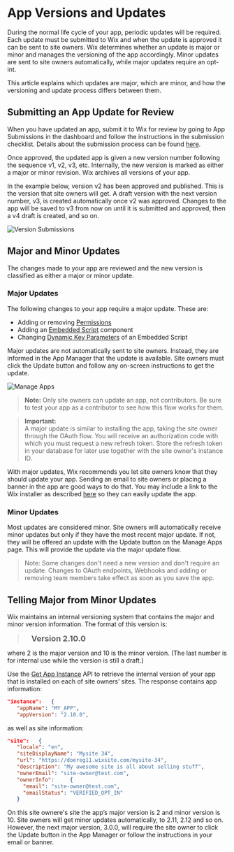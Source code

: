# App Versions and Updates

During the normal life cycle of your app, periodic updates will be required. Each update must be submitted to Wix and when the update is approved it can be sent to site owners. Wix determines whether an update is major or minor and manages the versioning of the app accordingly. Minor updates are sent to site owners automatically, while major updates require an opt-int.

This article explains which updates are major, which are minor, and how the versioning and update process differs between them.

## Submitting an App Update for Review

When you have updated an app, submit it to Wix for review by going to App Submissions in the dashboard and follow the instructions in the submission checklist. Details about the submission process can be found [here](https://devforum.wix.com/kb/en/article/submit-your-app-for-review).

Once approved, the updated app is given a new version number following the sequence v1, v2, v3, etc. Internally, the new version is marked as either a major or minor revision. Wix archives all versions of your app.

In the example below, version v2 has been approved and published. This is the version that site owners will get. A draft version with the next version number, v3, is created automatically once v2 was approved. Changes to the app will be saved to v3 from now on until it is submitted and approved, then a v4 draft is created, and so on.

![Version Submissions](./../../../app-submissions2.png)

## Major and Minor Updates

The changes made to your app are reviewed and the new version is classified as either a major or minor update.

### Major Updates
The following changes to your app require a major update. These are:
- Adding or removing [Permissions](https://devforum.wix.com/kb/en/article/about-permissions)
- Adding an [Embedded Script](https://devforum.wix.com/kb/en/article/set-up-an-embedded-script-component) component
- Changing [Dynamic Key Parameters](https://devforum.wix.com/kb/en/article/embedded-script-dynamic-parameters) of an Embedded Script

Major updates are not automatically sent to site owners. Instead, they are informed in the App Manager that the update is available. Site owners must click the Update button and follow any on-screen instructions to get the update.

![Manage Apps](./../../../app-manager-update.png)

> **Note:** Only site owners can update an app, not contributors. Be sure to test your app as a contributor to see how this flow works for them.

<blockquote class='important'>
  <p>
    <strong>Important:</strong><br/>
    A major update is similar to installing the app, taking the site owner through the OAuth flow. You will receive an authorization code with which you must request a new refresh token. Store the refresh token in your database for later use together with the site owner's instance ID.
  </p>
</blockquote>

With major updates, Wix recommends you let site owners know that they should update your app. Sending an email to site owners or placing a banner in the app are good ways to do that. You may include a link to the Wix installer as described [here](https://dev.wix.com/api/rest/getting-started/authentication#getting-started_authentication_step-2-app-sends-users-to-authorize-the-app) so they can easily update the app.

### Minor Updates

Most updates are considered minor. Site owners will automatically receive minor updates but only if they have the most recent major update. If not, they will be offered an update with the Update button on the Manage Apps page. This will provide the update via the major update flow.

> Note: Some changes don't need a new version and don't require an update. Changes to OAuth endpoints, Webhooks and adding or removing team members take effect as soon as you save the app.

## Telling Major from Minor Updates

Wix maintains an internal versioning system that contains the major and minor version information. The format of this version is:

> <font size="+1">&nbsp;&nbsp; **Version 2.10.0**</font>

where 2 is the major version and 10 is the minor version. (The last number is for internal use while the version is still a draft.)

Use the [Get App Instance](https://dev.wix.com/api/rest/app-management/apps/app-instance/get-app-instance) API to retrieve the internal version of your app that is installed on each of site owners’ sites. The response contains app information:

```JSON
"instance":   {
   "appName": "MY_APP",
   "appVersion": "2.10.0",
```

as well as site information:

```JSON
"site":   {
   "locale": "en",
   "siteDisplayName": "Mysite 34",
   "url": "https://doereg11.wixsite.com/mysite-34",
   "description": "My awesome site is all about selling stuff",
   "ownerEmail": "site-owner@test.com",
   "ownerInfo":     {
     "email": "site-owner@test.com",
     "emailStatus": "VERIFIED_OPT_IN"
   }
```

On this site ownere's site the app’s major version is 2 and minor version is 10. Site owners will get minor updates automatically, to 2.11, 2.12 and so on. However, the next major version, 3.0.0,  will require the site owner to click the Update button in the App Manager or follow the instructions in your email or banner.
